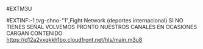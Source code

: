 #EXTM3U

#EXTINF:-1 tvg-chno-"1",Fight Network (deportes internacional) SI NO TIENES SEÑAL VOLVEMOS PRONTO NUESTROS CANALES EN OCASIONES CARGAN CONTENIDO
https://d12a2vxqkkh1bo.cloudfront.net/hls/main.m3u8 
